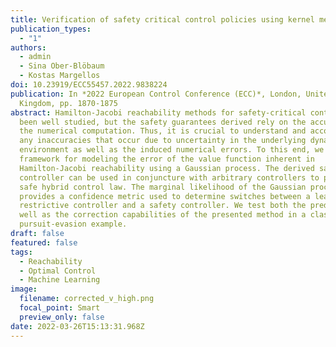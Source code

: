 ```yaml
---
title: Verification of safety critical control policies using kernel methods
publication_types:
  - "1"
authors:
  - admin
  - Sina Ober-Blöbaum
  - Kostas Margellos
doi: 10.23919/ECC55457.2022.9838224
publication: In *2022 European Control Conference (ECC)*, London, United
  Kingdom, pp. 1870-1875
abstract: Hamilton-Jacobi reachability methods for safety-critical control have
  been well studied, but the safety guarantees derived rely on the accuracy of
  the numerical computation. Thus, it is crucial to understand and account for
  any inaccuracies that occur due to uncertainty in the underlying dynamics and
  environment as well as the induced numerical errors. To this end, we propose a
  framework for modeling the error of the value function inherent in
  Hamilton-Jacobi reachability using a Gaussian process. The derived safety
  controller can be used in conjuncture with arbitrary controllers to provide a
  safe hybrid control law. The marginal likelihood of the Gaussian process then
  provides a confidence metric used to determine switches between a least
  restrictive controller and a safety controller. We test both the prediction as
  well as the correction capabilities of the presented method in a classical
  pursuit-evasion example.
draft: false
featured: false
tags:
  - Reachability
  - Optimal Control
  - Machine Learning
image:
  filename: corrected_v_high.png
  focal_point: Smart
  preview_only: false
date: 2022-03-26T15:13:31.968Z
---
```

